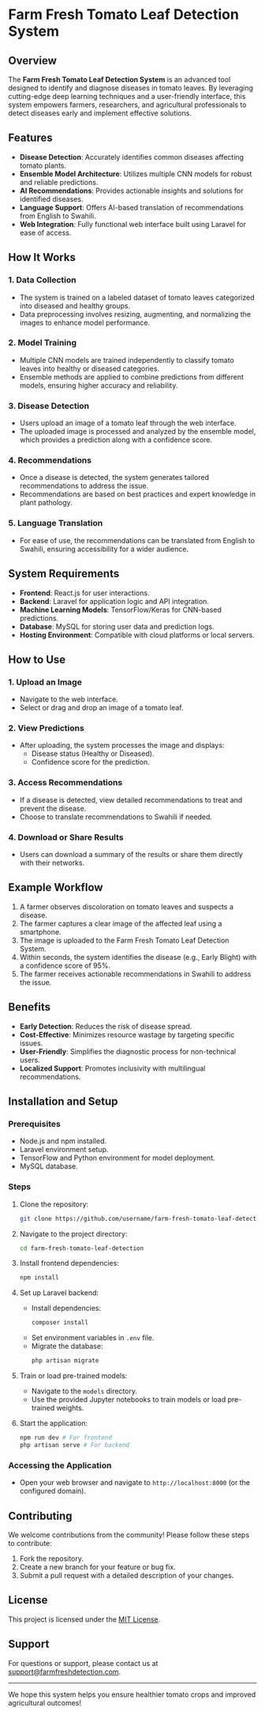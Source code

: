 # Farm Fresh Tomato Leaf Detection System

## Overview
The **Farm Fresh Tomato Leaf Detection System** is an advanced tool designed to identify and diagnose diseases in tomato leaves. By leveraging cutting-edge deep learning techniques and a user-friendly interface, this system empowers farmers, researchers, and agricultural professionals to detect diseases early and implement effective solutions.

## Features
- **Disease Detection**: Accurately identifies common diseases affecting tomato plants.
- **Ensemble Model Architecture**: Utilizes multiple CNN models for robust and reliable predictions.
- **AI Recommendations**: Provides actionable insights and solutions for identified diseases.
- **Language Support**: Offers AI-based translation of recommendations from English to Swahili.
- **Web Integration**: Fully functional web interface built using Laravel for ease of access.

## How It Works

### 1. Data Collection
- The system is trained on a labeled dataset of tomato leaves categorized into diseased and healthy groups.
- Data preprocessing involves resizing, augmenting, and normalizing the images to enhance model performance.

### 2. Model Training
- Multiple CNN models are trained independently to classify tomato leaves into healthy or diseased categories.
- Ensemble methods are applied to combine predictions from different models, ensuring higher accuracy and reliability.

### 3. Disease Detection
- Users upload an image of a tomato leaf through the web interface.
- The uploaded image is processed and analyzed by the ensemble model, which provides a prediction along with a confidence score.

### 4. Recommendations
- Once a disease is detected, the system generates tailored recommendations to address the issue.
- Recommendations are based on best practices and expert knowledge in plant pathology.

### 5. Language Translation
- For ease of use, the recommendations can be translated from English to Swahili, ensuring accessibility for a wider audience.

## System Requirements
- **Frontend**: React.js for user interactions.
- **Backend**: Laravel for application logic and API integration.
- **Machine Learning Models**: TensorFlow/Keras for CNN-based predictions.
- **Database**: MySQL for storing user data and prediction logs.
- **Hosting Environment**: Compatible with cloud platforms or local servers.

## How to Use

### 1. Upload an Image
- Navigate to the web interface.
- Select or drag and drop an image of a tomato leaf.

### 2. View Predictions
- After uploading, the system processes the image and displays:
  - Disease status (Healthy or Diseased).
  - Confidence score for the prediction.

### 3. Access Recommendations
- If a disease is detected, view detailed recommendations to treat and prevent the disease.
- Choose to translate recommendations to Swahili if needed.

### 4. Download or Share Results
- Users can download a summary of the results or share them directly with their networks.

## Example Workflow
1. A farmer observes discoloration on tomato leaves and suspects a disease.
2. The farmer captures a clear image of the affected leaf using a smartphone.
3. The image is uploaded to the Farm Fresh Tomato Leaf Detection System.
4. Within seconds, the system identifies the disease (e.g., Early Blight) with a confidence score of 95%.
5. The farmer receives actionable recommendations in Swahili to address the issue.

## Benefits
- **Early Detection**: Reduces the risk of disease spread.
- **Cost-Effective**: Minimizes resource wastage by targeting specific issues.
- **User-Friendly**: Simplifies the diagnostic process for non-technical users.
- **Localized Support**: Promotes inclusivity with multilingual recommendations.

## Installation and Setup

### Prerequisites
- Node.js and npm installed.
- Laravel environment setup.
- TensorFlow and Python environment for model deployment.
- MySQL database.

### Steps
1. Clone the repository:
   ```bash
   git clone https://github.com/username/farm-fresh-tomato-leaf-detection.git
   ```
2. Navigate to the project directory:
   ```bash
   cd farm-fresh-tomato-leaf-detection
   ```
3. Install frontend dependencies:
   ```bash
   npm install
   ```
4. Set up Laravel backend:
   - Install dependencies:
     ```bash
     composer install
     ```
   - Set environment variables in `.env` file.
   - Migrate the database:
     ```bash
     php artisan migrate
     ```
5. Train or load pre-trained models:
   - Navigate to the `models` directory.
   - Use the provided Jupyter notebooks to train models or load pre-trained weights.

6. Start the application:
   ```bash
   npm run dev # For frontend
   php artisan serve # For backend
   ```

### Accessing the Application
- Open your web browser and navigate to `http://localhost:8000` (or the configured domain).

## Contributing
We welcome contributions from the community! Please follow these steps to contribute:
1. Fork the repository.
2. Create a new branch for your feature or bug fix.
3. Submit a pull request with a detailed description of your changes.

## License
This project is licensed under the [MIT License](LICENSE).

## Support
For questions or support, please contact us at [support@farmfreshdetection.com](mailto:support@farmfreshdetection.com).

---
We hope this system helps you ensure healthier tomato crops and improved agricultural outcomes!
